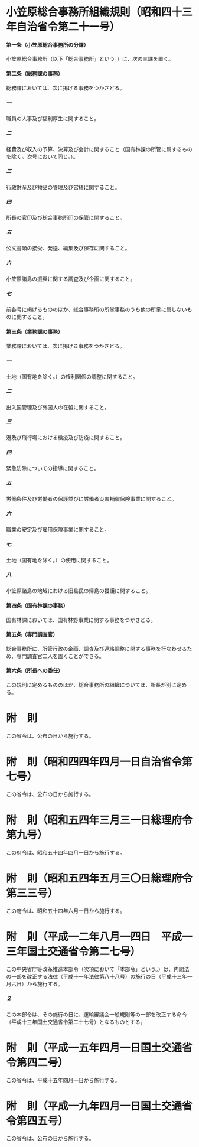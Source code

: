 # 小笠原総合事務所組織規則（昭和四十三年自治省令第二十一号）
#### 第一条（小笠原総合事務所の分課）
小笠原総合事務所（以下「総合事務所」という。）に、次の三課を置く。
#### 第二条（総務課の事務）
総務課においては、次に掲げる事務をつかさどる。
##### 一
職員の人事及び福利厚生に関すること。
##### 二
経費及び収入の予算、決算及び会計に関すること（国有林課の所管に属するものを除く。次号において同じ。）。
##### 三
行政財産及び物品の管理及び営繕に関すること。
##### 四
所長の官印及び総合事務所印の保管に関すること。
##### 五
公文書類の接受、発送、編集及び保存に関すること。
##### 六
小笠原諸島の振興に関する調査及び企画に関すること。
##### 七
前各号に掲げるもののほか、総合事務所の所掌事務のうち他の所掌に属しないものに関すること。
#### 第三条（業務課の事務）
業務課においては、次に掲げる事務をつかさどる。
##### 一
土地（国有地を除く。）の権利関係の調整に関すること。
##### 二
出入国管理及び外国人の在留に関すること。
##### 三
港及び飛行場における検疫及び防疫に関すること。
##### 四
緊急防除についての指導に関すること。
##### 五
労働条件及び労働者の保護並びに労働者災害補償保険事業に関すること。
##### 六
職業の安定及び雇用保険事業に関すること。
##### 七
土地（国有地を除く。）の使用に関すること。
##### 八
小笠原諸島の地域における旧島民の帰島の援護に関すること。
#### 第四条（国有林課の事務）
国有林課においては、国有林野事業に関する事務をつかさどる。
#### 第五条（専門調査官）
総合事務所に、所管行政の企画、調査及び連絡調整に関する事務を行なわせるため、専門調査官二人を置くことができる。
#### 第六条（所長への委任）
この規則に定めるもののほか、総合事務所の組織については、所長が別に定める。
# 附　則
この省令は、公布の日から施行する。
# 附　則（昭和四四年四月一日自治省令第七号）
この省令は、公布の日から施行する。
# 附　則（昭和五四年三月三一日総理府令第九号）
この府令は、昭和五十四年四月一日から施行する。
# 附　則（昭和五四年五月三〇日総理府令第三三号）
この府令は、昭和五十四年六月一日から施行する。
# 附　則（平成一二年八月一四日　平成一三年国土交通省令第二七号）
この中央省庁等改革推進本部令（次項において「本部令」という。）は、内閣法の一部を改正する法律（平成十一年法律第八十八号）の施行の日（平成十三年一月六日）から施行する。
##### ２
この本部令は、その施行の日に、運輸審議会一般規則等の一部を改正する命令（平成十三年国土交通省令第二十七号）となるものとする。
# 附　則（平成一五年四月一日国土交通省令第四二号）
この省令は、平成十五年四月一日から施行する。
# 附　則（平成一九年四月一日国土交通省令第四五号）
この省令は、公布の日から施行する。
